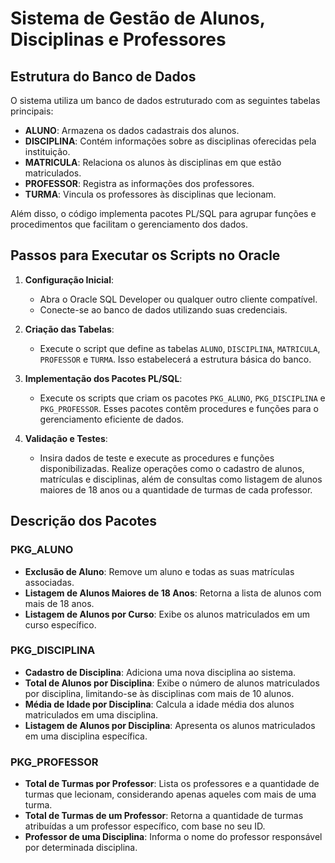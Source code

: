 # Sistema de Gestão de Alunos, Disciplinas e Professores

## Estrutura do Banco de Dados

O sistema utiliza um banco de dados estruturado com as seguintes tabelas principais:

- **ALUNO**: Armazena os dados cadastrais dos alunos.
- **DISCIPLINA**: Contém informações sobre as disciplinas oferecidas pela instituição.
- **MATRICULA**: Relaciona os alunos às disciplinas em que estão matriculados.
- **PROFESSOR**: Registra as informações dos professores.
- **TURMA**: Vincula os professores às disciplinas que lecionam.

Além disso, o código implementa pacotes PL/SQL para agrupar funções e procedimentos que facilitam o gerenciamento dos dados.

## Passos para Executar os Scripts no Oracle

1. **Configuração Inicial**:
   - Abra o Oracle SQL Developer ou qualquer outro cliente compatível.
   - Conecte-se ao banco de dados utilizando suas credenciais.

2. **Criação das Tabelas**:
   - Execute o script que define as tabelas `ALUNO`, `DISCIPLINA`, `MATRICULA`, `PROFESSOR` e `TURMA`. Isso estabelecerá a estrutura básica do banco.

3. **Implementação dos Pacotes PL/SQL**:
   - Execute os scripts que criam os pacotes `PKG_ALUNO`, `PKG_DISCIPLINA` e `PKG_PROFESSOR`. Esses pacotes contêm procedures e funções para o gerenciamento eficiente de dados.

4. **Validação e Testes**:
   - Insira dados de teste e execute as procedures e funções disponibilizadas. Realize operações como o cadastro de alunos, matrículas e disciplinas, além de consultas como listagem de alunos maiores de 18 anos ou a quantidade de turmas de cada professor.

## Descrição dos Pacotes

### PKG_ALUNO

- **Exclusão de Aluno**: Remove um aluno e todas as suas matrículas associadas.
- **Listagem de Alunos Maiores de 18 Anos**: Retorna a lista de alunos com mais de 18 anos.
- **Listagem de Alunos por Curso**: Exibe os alunos matriculados em um curso específico.

### PKG_DISCIPLINA

- **Cadastro de Disciplina**: Adiciona uma nova disciplina ao sistema.
- **Total de Alunos por Disciplina**: Exibe o número de alunos matriculados por disciplina, limitando-se às disciplinas com mais de 10 alunos.
- **Média de Idade por Disciplina**: Calcula a idade média dos alunos matriculados em uma disciplina.
- **Listagem de Alunos por Disciplina**: Apresenta os alunos matriculados em uma disciplina específica.

### PKG_PROFESSOR

- **Total de Turmas por Professor**: Lista os professores e a quantidade de turmas que lecionam, considerando apenas aqueles com mais de uma turma.
- **Total de Turmas de um Professor**: Retorna a quantidade de turmas atribuídas a um professor específico, com base no seu ID.
- **Professor de uma Disciplina**: Informa o nome do professor responsável por determinada disciplina.

